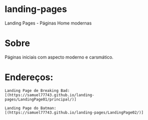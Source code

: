 # landing-pages
 Landing Pages - Páginas Home modernas

# Sobre
Páginas iniciais com aspecto moderno e carsmático.

# Endereços:
    Landing Page de Breaking Bad:
    [(https://samuel77743.github.io/landing-pages/LandingPage01/principal/)]

    Landing Page do Batman:
    [(https://samuel77743.github.io/landing-pages/LandingPage02/)]
   